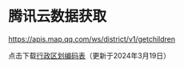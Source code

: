 # 腾讯云数据获取

https://apis.map.qq.com/ws/district/v1/getchildren 

点击下载[行政区划编码表](https://mapapi.qq.com/web/district-code/district-code_20240319.zip)（更新于2024年3月19日）
